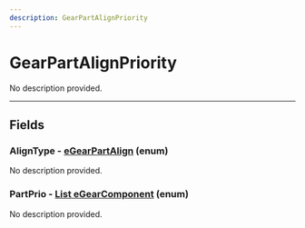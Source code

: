 ```yaml
---
description: GearPartAlignPriority
---
```


# GearPartAlignPriority

No description provided.

***

## Fields

### AlignType - [eGearPartAlign](../enum-types.md#egearpartalign) (enum)

No description provided.

### PartPrio - [List eGearComponent](../enum-types.md#egearcomponent) (enum)

No description provided.
